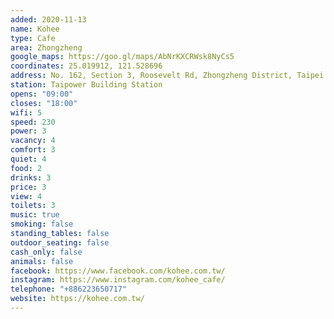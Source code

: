 ```yaml
---
added: 2020-11-13
name: Kohee
type: Cafe
area: Zhongzheng
google_maps: https://goo.gl/maps/AbNrKXCRWsk8NyCs5
coordinates: 25.019912, 121.528696
address: No. 162, Section 3, Roosevelt Rd, Zhongzheng District, Taipei City, Taiwan 100
station: Taipower Building Station
opens: "09:00"
closes: "18:00"
wifi: 5
speed: 230
power: 3
vacancy: 4
comfort: 3
quiet: 4
food: 2
drinks: 3
price: 3
view: 4
toilets: 3
music: true
smoking: false
standing_tables: false
outdoor_seating: false
cash_only: false
animals: false
facebook: https://www.facebook.com/kohee.com.tw/
instagram: https://www.instagram.com/kohee_cafe/
telephone: "+886223650717"
website: https://kohee.com.tw/
---
```

